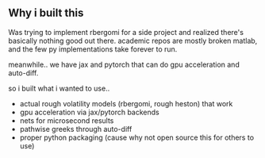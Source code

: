 ## Why i built this

Was trying to implement rbergomi for a side project and realized there's basically nothing good out there. academic repos are mostly broken matlab, and the few py implementations take forever to run.

meanwhile.. we have jax and pytorch that can do gpu acceleration and auto-diff.

so i built what i wanted to use..
- actual rough volatility models (rbergomi, rough heston) that work
- gpu acceleration via jax/pytorch backends
- nets for microsecond results
- pathwise greeks through auto-diff
- proper python packaging (cause why not open source this for others to use)
